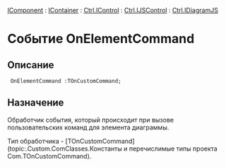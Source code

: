 ﻿---
Link: .Ctrl.IDiagramJS.@OnElementCommand
---

[IComponent](topic:Com.Custom.ComClasses.IComponent.Default) :
[IContainer](topic:Com.Custom.ComClasses.IContainer.Default) :
[Ctrl.IControl](topic:Com.Custom.ComClasses.Ctrl.IControl.Default) :
[Ctrl.IJSControl](topic:Com.Custom.ComClasses.Ctrl.IJSControl.Default) :
[Ctrl.IDiagramJS](Default)

# Событие OnElementCommand

## Описание

     OnElementCommand :TOnCustomCommand;

## Назначение

Обработчик события, который происходит при вызове пользовательских команд для элемента диаграммы.

Тип обработчика - [TOnCustomCommand](topic:.Custom.ComClasses.Константы и перечислимые типы проекта Com.TOnCustomCommand).






